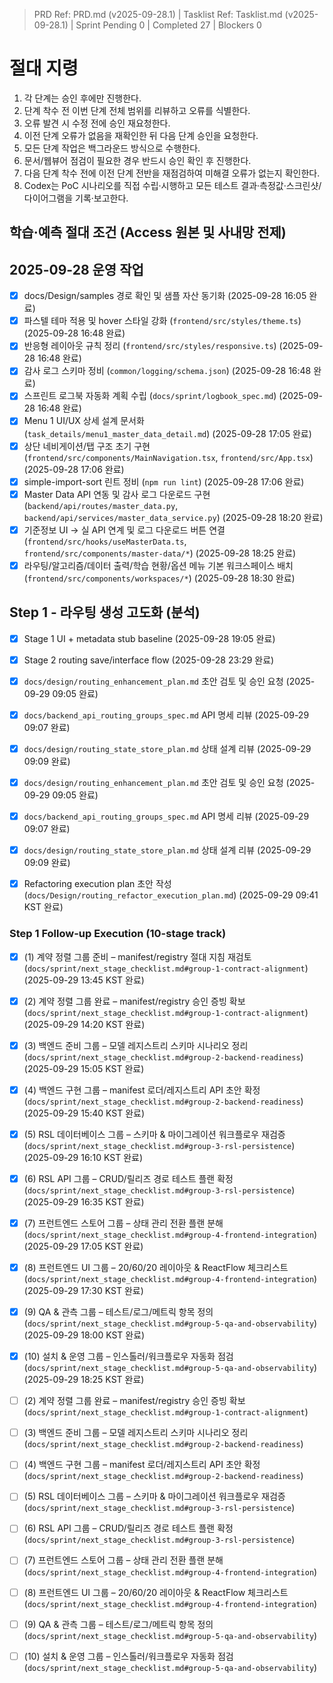 ﻿> PRD Ref: PRD.md (v2025-09-28.1) | Tasklist Ref: Tasklist.md (v2025-09-28.1) | Sprint Pending 0 | Completed 27 | Blockers 0

# 절대 지령
1. 각 단계는 승인 후에만 진행한다.
2. 단계 착수 전 이번 단계 전체 범위를 리뷰하고 오류를 식별한다.
3. 오류 발견 시 수정 전에 승인 재요청한다.
4. 이전 단계 오류가 없음을 재확인한 뒤 다음 단계 승인을 요청한다.
5. 모든 단계 작업은 백그라운드 방식으로 수행한다.
6. 문서/웹뷰어 점검이 필요한 경우 반드시 승인 확인 후 진행한다.
7. 다음 단계 착수 전에 이전 단계 전반을 재점검하여 미해결 오류가 없는지 확인한다.
8. Codex는 PoC 시나리오를 직접 수립·시행하고 모든 테스트 결과·측정값·스크린샷/다이어그램을 기록·보고한다.

## 학습·예측 절대 조건 (Access 원본 및 사내망 전제)

## 2025-09-28 운영 작업
- [x] docs/Design/samples 경로 확인 및 샘플 자산 동기화 (2025-09-28 16:05 완료)
- [x] 파스텔 테마 적용 및 hover 스타일 강화 (`frontend/src/styles/theme.ts`) (2025-09-28 16:48 완료)
- [x] 반응형 레이아웃 규칙 정리 (`frontend/src/styles/responsive.ts`) (2025-09-28 16:48 완료)
- [x] 감사 로그 스키마 정비 (`common/logging/schema.json`) (2025-09-28 16:48 완료)
- [x] 스프린트 로그북 자동화 계획 수립 (`docs/sprint/logbook_spec.md`) (2025-09-28 16:48 완료)
- [x] Menu 1 UI/UX 상세 설계 문서화 (`task_details/menu1_master_data_detail.md`) (2025-09-28 17:05 완료)
- [x] 상단 네비게이션/탭 구조 초기 구현 (`frontend/src/components/MainNavigation.tsx`, `frontend/src/App.tsx`) (2025-09-28 17:06 완료)
- [x] simple-import-sort 린트 정비 (`npm run lint`) (2025-09-28 17:06 완료)
- [x] Master Data API 연동 및 감사 로그 다운로드 구현 (`backend/api/routes/master_data.py`, `backend/api/services/master_data_service.py`) (2025-09-28 18:20 완료)
- [x] 기준정보 UI → 실 API 연계 및 로그 다운로드 버튼 연결 (`frontend/src/hooks/useMasterData.ts`, `frontend/src/components/master-data/*`) (2025-09-28 18:25 완료)
- [x] 라우팅/알고리즘/데이터 출력/학습 현황/옵션 메뉴 기본 워크스페이스 배치 (`frontend/src/components/workspaces/*`) (2025-09-28 18:30 완료)

## Step 1 - 라우팅 생성 고도화 (분석)

- [x] Stage 1 UI + metadata stub baseline (2025-09-28 19:05 완료)
- [x] Stage 2 routing save/interface flow (2025-09-28 23:29 완료)

- [x] `docs/design/routing_enhancement_plan.md` 초안 검토 및 승인 요청 (2025-09-29 09:05 완료)
- [x] `docs/backend_api_routing_groups_spec.md` API 명세 리뷰 (2025-09-29 09:07 완료)
- [x] `docs/design/routing_state_store_plan.md` 상태 설계 리뷰 (2025-09-29 09:09 완료)


- [x] `docs/design/routing_enhancement_plan.md` 초안 검토 및 승인 요청 (2025-09-29 09:05 완료)
- [x] `docs/backend_api_routing_groups_spec.md` API 명세 리뷰 (2025-09-29 09:07 완료)
- [x] `docs/design/routing_state_store_plan.md` 상태 설계 리뷰 (2025-09-29 09:09 완료)

- [x] Refactoring execution plan 초안 작성 (`docs/Design/routing_refactor_execution_plan.md`) (2025-09-29 09:41 KST 완료)

### Step 1 Follow-up Execution (10-stage track)

- [x] (1) 계약 정렬 그룹 준비 – manifest/registry 절대 지침 재검토 (`docs/sprint/next_stage_checklist.md#group-1-contract-alignment`) (2025-09-29 13:45 KST 완료)

- [x] (2) 계약 정렬 그룹 완료 – manifest/registry 승인 증빙 확보 (`docs/sprint/next_stage_checklist.md#group-1-contract-alignment`) (2025-09-29 14:20 KST 완료)
- [x] (3) 백엔드 준비 그룹 – 모델 레지스트리 스키마 시나리오 정리 (`docs/sprint/next_stage_checklist.md#group-2-backend-readiness`) (2025-09-29 15:05 KST 완료)
- [x] (4) 백엔드 구현 그룹 – manifest 로더/레지스트리 API 초안 확정 (`docs/sprint/next_stage_checklist.md#group-2-backend-readiness`) (2025-09-29 15:40 KST 완료)
- [x] (5) RSL 데이터베이스 그룹 – 스키마 & 마이그레이션 워크플로우 재검증 (`docs/sprint/next_stage_checklist.md#group-3-rsl-persistence`) (2025-09-29 16:10 KST 완료)
- [x] (6) RSL API 그룹 – CRUD/릴리즈 경로 테스트 플랜 확정 (`docs/sprint/next_stage_checklist.md#group-3-rsl-persistence`) (2025-09-29 16:35 KST 완료)
- [x] (7) 프런트엔드 스토어 그룹 – 상태 관리 전환 플랜 분해 (`docs/sprint/next_stage_checklist.md#group-4-frontend-integration`) (2025-09-29 17:05 KST 완료)
- [x] (8) 프런트엔드 UI 그룹 – 20/60/20 레이아웃 & ReactFlow 체크리스트 (`docs/sprint/next_stage_checklist.md#group-4-frontend-integration`) (2025-09-29 17:30 KST 완료)
- [x] (9) QA & 관측 그룹 – 테스트/로그/메트릭 항목 정의 (`docs/sprint/next_stage_checklist.md#group-5-qa-and-observability`) (2025-09-29 18:00 KST 완료)
- [x] (10) 설치 & 운영 그룹 – 인스톨러/워크플로우 자동화 점검 (`docs/sprint/next_stage_checklist.md#group-5-qa-and-observability`) (2025-09-29 18:25 KST 완료)


- [ ] (2) 계약 정렬 그룹 완료 – manifest/registry 승인 증빙 확보 (`docs/sprint/next_stage_checklist.md#group-1-contract-alignment`)
- [ ] (3) 백엔드 준비 그룹 – 모델 레지스트리 스키마 시나리오 정리 (`docs/sprint/next_stage_checklist.md#group-2-backend-readiness`)
- [ ] (4) 백엔드 구현 그룹 – manifest 로더/레지스트리 API 초안 확정 (`docs/sprint/next_stage_checklist.md#group-2-backend-readiness`)
- [ ] (5) RSL 데이터베이스 그룹 – 스키마 & 마이그레이션 워크플로우 재검증 (`docs/sprint/next_stage_checklist.md#group-3-rsl-persistence`)
- [ ] (6) RSL API 그룹 – CRUD/릴리즈 경로 테스트 플랜 확정 (`docs/sprint/next_stage_checklist.md#group-3-rsl-persistence`)
- [ ] (7) 프런트엔드 스토어 그룹 – 상태 관리 전환 플랜 분해 (`docs/sprint/next_stage_checklist.md#group-4-frontend-integration`)
- [ ] (8) 프런트엔드 UI 그룹 – 20/60/20 레이아웃 & ReactFlow 체크리스트 (`docs/sprint/next_stage_checklist.md#group-4-frontend-integration`)
- [ ] (9) QA & 관측 그룹 – 테스트/로그/메트릭 항목 정의 (`docs/sprint/next_stage_checklist.md#group-5-qa-and-observability`)
- [ ] (10) 설치 & 운영 그룹 – 인스톨러/워크플로우 자동화 점검 (`docs/sprint/next_stage_checklist.md#group-5-qa-and-observability`)

